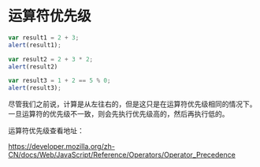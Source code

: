 # 运算符优先级

```javascript
var result1 = 2 + 3;
alert(result1);

var result2 = 2 + 3 * 2;
alert(result2)

var result3 = 1 + 2 == 5 % 0;
alert(result3);
```

尽管我们之前说，计算是从左往右的，但是这只是在运算符优先级相同的情况下。一旦运算符的优先级不一致，则会先执行优先级高的，然后再执行低的。



运算符优先级查看地址：

https://developer.mozilla.org/zh-CN/docs/Web/JavaScript/Reference/Operators/Operator_Precedence

